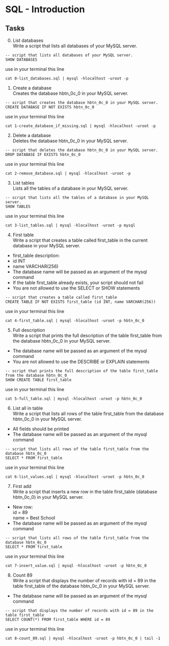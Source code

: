 # SQL - Introduction

## Tasks

0. List databases<br>
Write a script that lists all databases of your MySQL server.
```
-- script that lists all databases of your MySQL server.
SHOW DATABASES
```
use in your terminal this line
```
cat 0-list_databases.sql | mysql -hlocalhost -uroot -p
```

1. Create a database<br>
Creates the database hbtn_0c_0 in your MySQL server.
```
-- script that creates the database hbtn_0c_0 in your MySQL server.
CREATE DATABASE IF NOT EXISTS hbtn_0c_0
```
use in your terminal this line
```
cat 1-create_database_if_missing.sql | mysql -hlocalhost -uroot -p
```

2. Delete a database<br>
Deletes the database hbtn_0c_0 in your MySQL server.
```
-- script that deletes the database hbtn_0c_0 in your MySQL server.
DROP DATABASE IF EXISTS hbtn_0c_0
```
use in your terminal this line
```
cat 2-remove_database.sql | mysql -hlocalhost -uroot -p
```

3. List tables<br>
Lists all the tables of a database in your MySQL server.
```
-- script that lists all the tables of a database in your MySQL server.
SHOW TABLES
```
use in your terminal this line
```
cat 3-list_tables.sql | mysql -hlocalhost -uroot -p mysql
```

4. First table<br>
Write a script that creates a table called first_table in the current database in your MySQL server.
- first_table description:
- id INT
- name VARCHAR(256)
- The database name will be passed as an argument of the mysql command
- If the table first_table already exists, your script should not fail
- You are not allowed to use the SELECT or SHOW statements
```
-- script that creates a table called first_table
CREATE TABLE IF NOT EXISTS first_table (id INT, name VARCHAR(256))
```
use in your terminal this line
```
cat 4-first_table.sql | mysql -hlocalhost -uroot -p hbtn_0c_0
```

5. Full description<br>
Write a script that prints the full description of the table first_table from the database hbtn_0c_0 in your MySQL server.
- The database name will be passed as an argument of the mysql command
- You are not allowed to use the DESCRIBE or EXPLAIN statements
```
-- script that prints the full description of the table first_table from the database hbtn_0c_0
SHOW CREATE TABLE first_table
```
use in your terminal this line
```
cat 5-full_table.sql | mysql -hlocalhost -uroot -p hbtn_0c_0
```

6. List all in table<br>
Write a script that lists all rows of the table first_table from the database hbtn_0c_0 in your MySQL server.
- All fields should be printed
- The database name will be passed as an argument of the mysql command
```
-- script that lists all rows of the table first_table from the database hbtn_0c_0
SELECT * FROM first_table
```
use in your terminal this line
```
cat 6-list_values.sql | mysql -hlocalhost -uroot -p hbtn_0c_0
```

7. First add<br>
Write a script that inserts a new row in the table first_table (database hbtn_0c_0) in your MySQL server.
- New row:<br>
    id = 89<br>
    name = Best School<br>
- The database name will be passed as an argument of the mysql command
```
-- script that lists all rows of the table first_table from the database hbtn_0c_0
SELECT * FROM first_table
```
use in your terminal this line
```
cat 7-insert_value.sql | mysql -hlocalhost -uroot -p hbtn_0c_0
```

8. Count 89<br>
Write a script that displays the number of records with id = 89 in the table first_table of the database hbtn_0c_0 in your MySQL server.
- The database name will be passed as an argument of the mysql command
```
-- script that displays the number of records with id = 89 in the table first_table
SELECT COUNT(*) FROM first_table WHERE id = 89
```
use in your terminal this line
```
cat 8-count_89.sql | mysql -hlocalhost -uroot -p hbtn_0c_0 | tail -1
```